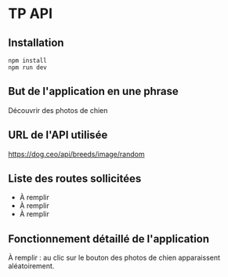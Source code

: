 # TP API

## Installation

```
npm install
npm run dev
```

## But de l'application en une phrase

Découvrir des photos de chien

## URL de l'API utilisée

https://dog.ceo/api/breeds/image/random

## Liste des routes sollicitées

- À remplir
- À remplir
- À remplir

## Fonctionnement détaillé de l'application

À remplir : au clic sur le bouton des photos de chien apparaissent aléatoirement.
